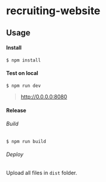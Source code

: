 # recruiting-website

## Usage

#### Install
```
$ npm install
```

#### Test on local
```
$ npm run dev
```
> http://0.0.0.0:8080

#### Release

###### Build
```
$ npm run build
```

###### Deploy
Upload all files in `dist` folder.
